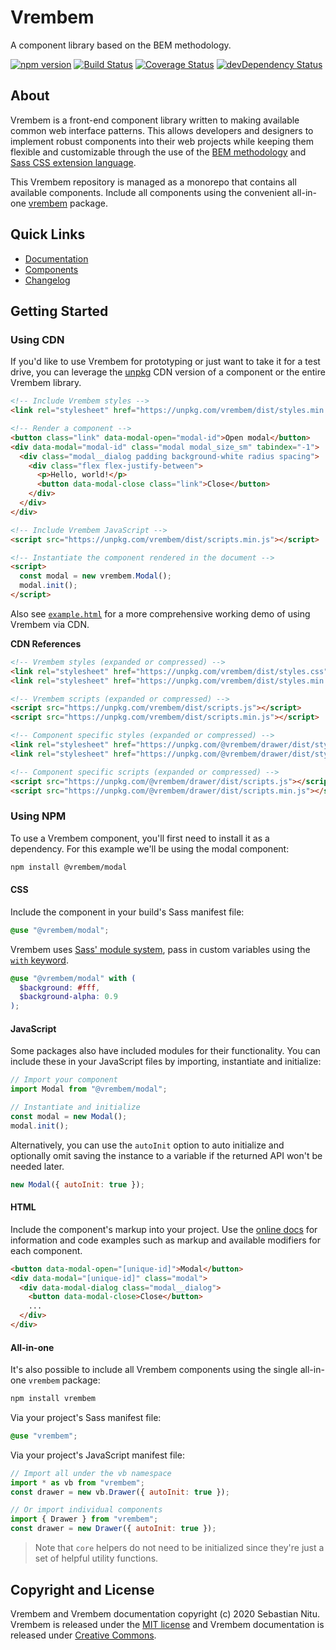 # Vrembem

A component library based on the BEM methodology.

[![npm version](https://img.shields.io/npm/v/vrembem.svg)](https://www.npmjs.com/package/vrembem)
[![Build Status](https://travis-ci.org/sebnitu/vrembem.svg?branch=master)](https://travis-ci.org/sebnitu/vrembem)
[![Coverage Status](https://coveralls.io/repos/github/sebnitu/vrembem/badge.svg?branch=master)](https://coveralls.io/github/sebnitu/vrembem?branch=master)
[![devDependency Status](https://img.shields.io/david/dev/sebnitu/vrembem.svg)](https://david-dm.org/sebnitu/vrembem?type=dev)

## About

Vrembem is a front-end component library written to making available common web interface patterns. This allows developers and designers to implement robust components into their web projects while keeping them flexible and customizable through the use of the [BEM methodology](https://en.bem.info/methodology/) and [Sass CSS extension language](https://sass-lang.com/).

This Vrembem repository is managed as a monorepo that contains all available components. Include all components using the convenient all-in-one [vrembem](./packages/vrembem#readme) package.

## Quick Links

- [Documentation](https://vrembem.com)
- [Components](./packages/)
- [Changelog](./CHANGELOG.md)

## Getting Started

### Using CDN

If you'd like to use Vrembem for prototyping or just want to take it for a test drive, you can leverage the [unpkg](https://unpkg.com/) CDN version of a component or the entire Vrembem library.

```html
<!-- Include Vrembem styles -->
<link rel="stylesheet" href="https://unpkg.com/vrembem/dist/styles.min.css">

<!-- Render a component -->
<button class="link" data-modal-open="modal-id">Open modal</button>
<div data-modal="modal-id" class="modal modal_size_sm" tabindex="-1">
  <div class="modal__dialog padding background-white radius spacing">
    <div class="flex flex-justify-between">
      <p>Hello, world!</p>
      <button data-modal-close class="link">Close</button>
    </div>
  </div>
</div>

<!-- Include Vrembem JavaScript -->
<script src="https://unpkg.com/vrembem/dist/scripts.min.js"></script>

<!-- Instantiate the component rendered in the document -->
<script>
  const modal = new vrembem.Modal();
  modal.init();
</script>
```

Also see [`example.html`](./example.html) for a more comprehensive working demo of using Vrembem via CDN.

**CDN References**

```html
<!-- Vrembem styles (expanded or compressed) -->
<link rel="stylesheet" href="https://unpkg.com/vrembem/dist/styles.css">
<link rel="stylesheet" href="https://unpkg.com/vrembem/dist/styles.min.css">

<!-- Vrembem scripts (expanded or compressed) -->
<script src="https://unpkg.com/vrembem/dist/scripts.js"></script>
<script src="https://unpkg.com/vrembem/dist/scripts.min.js"></script>

<!-- Component specific styles (expanded or compressed) -->
<link rel="stylesheet" href="https://unpkg.com/@vrembem/drawer/dist/styles.css">
<link rel="stylesheet" href="https://unpkg.com/@vrembem/drawer/dist/styles.min.css">

<!-- Component specific scripts (expanded or compressed) -->
<script src="https://unpkg.com/@vrembem/drawer/dist/scripts.js"></script>
<script src="https://unpkg.com/@vrembem/drawer/dist/scripts.min.js"></script>
```

### Using NPM

To use a Vrembem component, you'll first need to install it as a dependency. For this example we'll be using the modal component:

```sh
npm install @vrembem/modal
```

#### CSS

Include the component in your build's Sass manifest file:

```scss
@use "@vrembem/modal";
```

Vrembem uses [Sass' module system](https://sass-lang.com/blog/the-module-system-is-launched), pass in custom variables using the [`with` keyword](https://sass-lang.com/documentation/at-rules/use#configuration).

```scss
@use "@vrembem/modal" with (
  $background: #fff,
  $background-alpha: 0.9
);
```

#### JavaScript

Some packages also have included modules for their functionality. You can include these in your JavaScript files by importing, instantiate and initialize:

```js
// Import your component
import Modal from "@vrembem/modal";

// Instantiate and initialize
const modal = new Modal();
modal.init();
```

Alternatively, you can use the `autoInit` option to auto initialize and optionally omit saving the instance to a variable if the returned API won't be needed later.

```js
new Modal({ autoInit: true });
```

#### HTML

Include the component's markup into your project. Use the [online docs](https://vrembem.com) for information and code examples such as markup and available modifiers for each component.

```html
<button data-modal-open="[unique-id]">Modal</button>
<div data-modal="[unique-id]" class="modal">
  <div data-modal-dialog class="modal__dialog">
    <button data-modal-close>Close</button>
    ...
  </div>
</div>
```

#### All-in-one

It's also possible to include all Vrembem components using the single all-in-one `vrembem` package:

```sh
npm install vrembem
```

Via your project's Sass manifest file:

```scss
@use "vrembem";
```

Via your project's JavaScript manifest file:

```js
// Import all under the vb namespace
import * as vb from "vrembem";
const drawer = new vb.Drawer({ autoInit: true });

// Or import individual components
import { Drawer } from "vrembem";
const drawer = new Drawer({ autoInit: true });
```

> Note that `core` helpers do not need to be initialized since they're just a set of helpful utility functions.

## Copyright and License

Vrembem and Vrembem documentation copyright (c) 2020 Sebastian Nitu. Vrembem is released under the [MIT license](https://github.com/sebnitu/vrembem/blob/master/LICENSE) and Vrembem documentation is released under [Creative Commons](https://github.com/sebnitu/vrembem/blob/master/docs/LICENSE).
